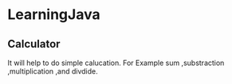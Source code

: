 # LearningJava
## Calculator
It will help to do simple calucation.
For Example sum ,substraction ,multiplication ,and divdide.
